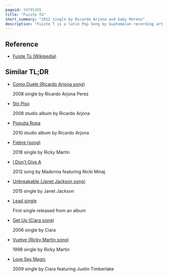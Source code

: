```yaml
---
pageid: 34795365
title: "Fuiste Tú"
short_summary: "2012 single by Ricardo Arjona and Gaby Moreno"
description: "Fuiste T is a latin Pop Song by Guatemalan recording artist Ricardo Arjona released on february 7 2012 as the second single from his thirteenth Studio Album Independiente. With additional Lead Vocals by Guatemalan Singer Gaby moreno the Song was written by Arjona who produced it under the Stage Name los Gringos with longtime Collaborators dan Warner and Lee Levi. Additional Work on the Recording was done by puerto rican Singer Songwriter Tommy Torres."
---
```


## Reference

- [Fuiste Tú (Wikipedia)](https://en.wikipedia.org/?curid=34795365)

## Similar TL;DR

- [Como Duele (Ricardo Arjona song)](/tldr/en/como-duele-ricardo-arjona-song)

  2008 single by Ricardo Arjona Perez

- [5to Piso](/tldr/en/5to-piso)

  2008 studio album by Ricardo Arjona

- [Poquita Ropa](/tldr/en/poquita-ropa)

  2010 studio album by Ricardo Arjona

- [Fiebre (song)](/tldr/en/fiebre-song)

  2018 single by Ricky Martin

- [I Don't Give A](/tldr/en/i-dont-give-a)

  2012 song by Madonna featuring Nicki Minaj

- [Unbreakable (Janet Jackson song)](/tldr/en/unbreakable-janet-jackson-song)

  2015 single by Janet Jackson

- [Lead single](/tldr/en/lead-single)

  First single released from an album

- [Get Up (Ciara song)](/tldr/en/get-up-ciara-song)

  2006 single by Ciara

- [Vuelve (Ricky Martin song)](/tldr/en/vuelve-ricky-martin-song)

  1998 single by Ricky Martin

- [Love Sex Magic](/tldr/en/love-sex-magic)

  2009 single by Ciara featuring Justin Timberlake
